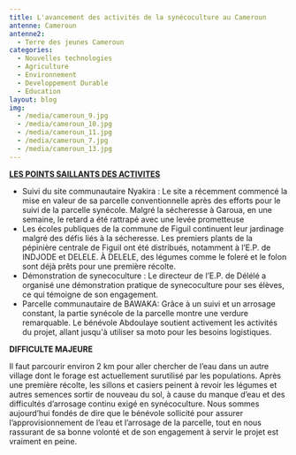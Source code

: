 ```yaml
---
title: L'avancement des activités de la synécoculture au Cameroun
antenne: Cameroun
antenne2:
  - Terre des jeunes Cameroun
categories:
  - Nouvelles technologies
  - Agriculture
  - Environnement
  - Developpement Durable
  - Education
layout: blog
img:
  - /media/cameroun_9.jpg
  - /media/cameroun_10.jpg
  - /media/cameroun_11.jpg
  - /media/cameroun_7.jpg
  - /media/cameroun_13.jpg
---
```

**[LES POINTS SAILLANTS DES ACTIVITES](https://www.facebook.com/share/v/14yMrgvWTp/?mibextid=wwXIfr)**

* Suivi du site communautaire Nyakira : Le site a récemment commencé la mise en valeur de sa parcelle conventionnelle après des efforts pour le suivi de la parcelle synécole. Malgré la sécheresse à Garoua, en une semaine, le retard a été rattrapé avec une levée prometteuse
* Les écoles publiques de la commune de Figuil continuent leur jardinage malgré des défis liés à la sécheresse. Les premiers plants de la pépinière centrale de Figuil ont été distribués, notamment à l’E.P. de INDJODE et DELELE. À DELELE, des légumes comme le foleré et le folon sont déjà prêts pour une première récolte.
* Démonstration de synecoculture : Le directeur de l’E.P. de Délélé a organisé une démonstration pratique de synecoculture pour ses élèves, ce qui témoigne de son engagement.
* Parcelle communautaire de BAWAKA: Grâce à un suivi et un arrosage constant, la partie synécole de la parcelle montre une verdure remarquable. Le bénévole Abdoulaye soutient activement les activités du projet, allant jusqu'à utiliser sa moto pour les besoins logistiques.

**D﻿IFFICULTE MAJEURE**

Il faut parcourir environ 2 km pour aller chercher de l’eau dans un autre village dont le forage est actuellement surutilisé par les populations. Après une première récolte, les sillons et casiers peinent à revoir les légumes et autres semences sortir de nouveau du sol, à cause du manque d’eau et des difficultés d’arrosage continu exigé en synécoculture.
Nous sommes aujourd’hui fondés de dire que le bénévole sollicité pour assurer l’approvisionnement de l’eau et l’arrosage de la parcelle, tout en nous rassurant de sa bonne volonté et de son engagement à servir le projet est vraiment en peine.
